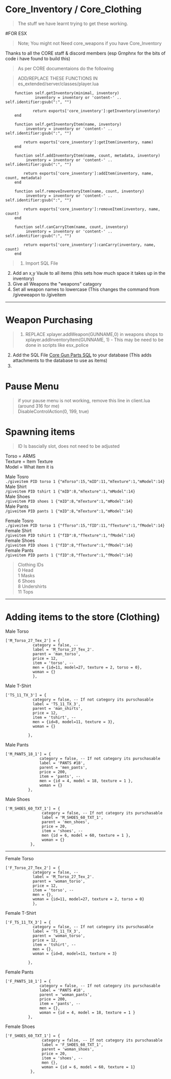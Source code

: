 # Core_Inventory / Core_Clothing

> The stuff we have learnt trying to get these working. 

#FOR ESX
>Note; You might not Need core_weapons if you have Core_Inventory

Thanks to all the CORE staff & discord members (esp Grnphnx for the bits of code i have found to build this) 

>As per CORE documentaions do the following


>ADD/REPLACE THESE FUNCTIONS IN es_extended/server/classes/player.lua

```
  	function self.getInventory(minimal, inventory)
			 inventory = inventory or 'content-' ..  self.identifier:gsub(":", "")

        	return exports['core_inventory']:getInventory(inventory)
	end

	function self.getInventoryItem(name, inventory)
		 inventory = inventory or 'content-' ..  self.identifier:gsub(":", "")

        return exports['core_inventory']:getItem(inventory, name)
	end

	function self.addInventoryItem(name, count, metadata, inventory)
		 inventory = inventory or 'content-' ..  self.identifier:gsub(":", "")

        return exports['core_inventory']:addItem(inventory, name, count, metadata)
	end

	function self.removeInventoryItem(name, count, inventory)
		 inventory = inventory or 'content-' ..  self.identifier:gsub(":", "")

        return exports['core_inventory']:removeItem(inventory, name, count)
	end

	function self.canCarryItem(name, count, inventory)
		 inventory = inventory or 'content-' ..  self.identifier:gsub(":", "")

        return exports['core_inventory']:canCarry(inventory, name, count)
	end
```

>1) Import SQL File  
 2) Add an x,y Vaule to all items (this sets how much space it takes up in the inventory)  
 3) Give all Weapons the "weapons" catagory  
 4) Set all weapon names to lowercase (This changes the command from /giveweapon to /giveitem  
 
 ---
 
 # Weapon Purchasing  
 >1) REPLACE xplayer.addWeapon(GUNNAME,0) in weapons shops to xplayer.addInventoryItem(GUNNAME, 1) - This may be need to be done in scripts like esx_police  
  2) Add the SQL File [Core Gun Parts SQL](docs/coregunparts.md) to your database (This adds attachments to the database to use as items)  
  3)
  
 # Pause Menu
 
 >if your pause menu is not working, remove this line in client.lua (around 316 for me)  
DisableControlAction(0, 199, true)

# Spawning items
>ID Is bascially slot, does not need to be adjusted  

Torso = ARMS  
Texture = Item Texture  
Model = What item it is  

Male Tosro  
``./giveitem PID torso 1 {"mTorso":15,"mID":11,"mTexture":1,"mModel":14}``  
Male Shirt  
``/giveitem PID tshirt 1 {"mID":8,"mTexture":1,"mModel":14}``  
Male Shoes  
``/giveitem PID shoes 1 {"mID":8,"mTexture":1,"mModel":14}``  
Male Pants  
``/giveitem PID pants 1 {"mID":8,"mTexture":1,"mModel":14}``  

Female Tosro  
``./giveitem PID torso 1 {"fTorso":15,"fID":11,"fTexture":1,"fModel":14}``  
Female Shirt  
``/giveitem PID tshirt 1 {"fID":8,"fTexture":1,"fModel":14}``  
Female Shoes  
``/giveitem PID shoes 1 {"fID":8,"fTexture":1,"fModel":14}``  
Female Pants  
``/giveitem PID pants 1 {"fID":8,"fTexture":1,"fModel":14}``  



>Clothing IDs  
0	Head  
1	Masks  
6	Shoes  
8	Undershirts  
11	Tops  





---
# Adding items to the store (Clothing)

Male Torso
```
['M_Torso_27_Tex_2'] = {
            category = false, -- 
            label = 'M_Torso_27_Tex_2'.
            parent = 'man_torso',
            price = 12,
            item = 'torso', -- 
			men = {id=11, model=27, texture = 2, torso = 0},
			woman = {}
			},
```	

Male T-Shirt 
```
['TS_11_TX_3'] = {
            category = false, -- If not category its purschasable
            label = 'TS_11_TX_3',
            parent = 'man_shirts',
            price = 12,
            item = 'tshirt', -- 
			men = {id=8, model=11, texture = 3},
			woman = {}

          },
```

Male Pants
```
['M_PANTS_18_1'] = {
               category = false, -- If not category its purschasable
               label = 'PANTS #18',
               parent = 'men_pants',
               price = 200,
               item = 'pants', -- 
               men = {id = 4, model = 18, texture = 1 },
               woman = {}
          },
```

Male Shoes
```
['M_SHOES_60_TXT_1'] = {
                category = false, -- If not category its purschasable
                label = 'M_SHOES_60_TXT_1',
                parent = 'men_shoes',
                price = 20,
                item = 'shoes', -- 
                men {id = 6, model = 60, texture = 1 },
                woman = {}
           },
```

---

Female Torso
```
['F_Torso_27_Tex_2'] = {
            category = false, -- 
            label = 'M_Torso_27_Tex_2'.
            parent = 'woman_torso',
            price = 12,
            item = 'torso', -- 
			men = {},
			woman = {id=11, model=27, texture = 2, torso = 0}
			},
```	

Female T-Shirt 
```
['F_TS_11_TX_3'] = {
            category = false, -- If not category its purschasable
            label = 'TS_11_TX_3',
            parent = 'woman_torso',
            price = 12,
            item = 'tshirt', -- 
			men = {},
			woman = {id=8, model=11, texture = 3}

          },
```

Female Pants
```
['F_PANTS_18_1'] = {
               category = false, -- If not category its purschasable
               label = 'PANTS #18',
               parent = 'woman_pants',
               price = 200,
               item = 'pants', -- 
               men = {},
               woman = {id = 4, model = 18, texture = 1 }
          },
```

Female Shoes
```
['F_SHOES_60_TXT_1'] = {
                category = false, -- If not category its purschasable
                label = 'F_SHOES_60_TXT_1',
                parent = 'woman_shoes',
                price = 20,
                item = 'shoes', -- 
                men {},
                woman = {id = 6, model = 60, texture = 1}
           },
```
